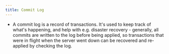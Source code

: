 ```yaml
---
title: Commit Log
---
```


- A commit log is a record of transactions. It's used to keep track of what's happening, and help with e.g. disaster recovery - generally, all commits are written to the log before being applied, so transactions that were in flight when the server went down can be recovered and re-applied by checking the log.
